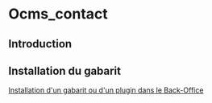 <h1>Ocms_contact</h1>

<h2>Introduction</h2>


<h2>Installation du gabarit</h2>

[Installation d'un gabarit ou d'un plugin dans le Back-Office](CreationGabarit#Installation_du_gabarit_ou_du_plugin.md)

<h2></h2>
